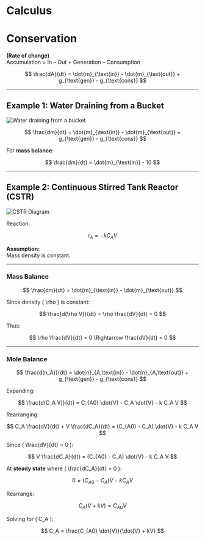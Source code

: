 # Calculus
# Conservation

**(Rate of change)**  
Accumulation = In – Out + Generation – Consumption  

$$
\frac{dA}{dt} = \dot{m}_{\text{in}} - \dot{m}_{\text{out}} + g_{\text{gen}} - g_{\text{cons}}
$$

---

## **Example 1: Water Draining from a Bucket**

![Water draining from a bucket](./image.png)

$$
\frac{dm}{dt} = \dot{m}_{\text{in}} - \dot{m}_{\text{out}} + g_{\text{gen}} - g_{\text{cons}}
$$

For **mass balance**:

$$
\frac{dm}{dt} = \dot{m}_{\text{in}} - 10
$$

---

## **Example 2: Continuous Stirred Tank Reactor (CSTR)**

![CSTR Diagram](./image.png)

Reaction:

$$
r_A = -kC_A V
$$

**Assumption:**  
Mass density is constant.

---

### **Mass Balance**
$$
\frac{dm}{dt} = \dot{m}_{\text{in}} - \dot{m}_{\text{out}}
$$

Since density \( \rho \) is constant:

$$
\frac{d(\rho V)}{dt} = \rho \frac{dV}{dt} = 0
$$

Thus:

$$
\rho \frac{dV}{dt} = 0 \Rightarrow \frac{dV}{dt} = 0
$$

---

### **Mole Balance**
$$
\frac{d(n_A)}{dt} = \dot{n}_{A,\text{in}} - \dot{n}_{A,\text{out}} + g_{\text{gen}} - g_{\text{cons}}
$$

Expanding:

$$
\frac{d(C_A V)}{dt} = C_{A0} \dot{V} - C_A \dot{V} - k C_A V
$$

Rearranging:

$$
C_A \frac{dV}{dt} + V \frac{dC_A}{dt} = (C_{A0} - C_A) \dot{V} - k C_A V
$$

Since \( \frac{dV}{dt} = 0 \):

$$
V \frac{dC_A}{dt} = (C_{A0} - C_A) \dot{V} - k C_A V
$$

At **steady state** where \( \frac{dC_A}{dt} = 0 \):

$$
0 = (C_{A0} - C_A) \dot{V} - k C_A V
$$

Rearrange:

$$
C_A ( \dot{V} + kV ) = C_{A0} \dot{V}
$$

Solving for \( C_A \):

$$
C_A = \frac{C_{A0} \dot{V}}{\dot{V} + kV}
$$


```{tableofcontents}
```
